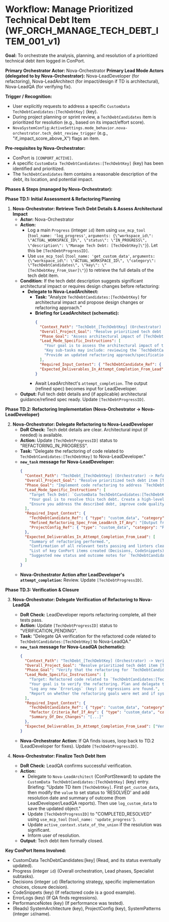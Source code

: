 # Workflow: Manage Prioritized Technical Debt Item (WF_ORCH_MANAGE_TECH_DEBT_ITEM_001_v1)

**Goal:** To orchestrate the analysis, planning, and resolution of a prioritized technical debt item logged in ConPort.

**Primary Orchestrator Actor:** Nova-Orchestrator
**Primary Lead Mode Actors (delegated to by Nova-Orchestrator):** Nova-LeadDeveloper (for refactoring), Nova-LeadArchitect (for impact/design if TD is architectural), Nova-LeadQA (for verifying fix).

**Trigger / Recognition:**
- User explicitly requests to address a specific `CustomData TechDebtCandidates:[TechDebtKey]` (key).
- During project planning or sprint review, a `TechDebtCandidates` item is prioritized for resolution (e.g., based on its impact/effort score).
- `NovaSystemConfig:ActiveSettings.mode_behavior.nova-orchestrator.tech_debt_review_trigger` (e.g., "if_impact_score_above_X") flags an item.

**Pre-requisites by Nova-Orchestrator:**
- ConPort is `[CONPORT_ACTIVE]`.
- A specific `CustomData TechDebtCandidates:[TechDebtKey]` (key) has been identified and prioritized.
- The `TechDebtCandidates` item contains a reasonable description of the debt, its location, and potential impact.

**Phases & Steps (managed by Nova-Orchestrator):**

**Phase TD.1: Initial Assessment & Refactoring Planning**

1.  **Nova-Orchestrator: Retrieve Tech Debt Details & Assess Architectural Impact**
    *   **Actor:** Nova-Orchestrator
    *   **Action:**
        *   Log a main `Progress` (integer `id`) item using `use_mcp_tool` (`tool_name: 'log_progress'`, `arguments: {\"workspace_id\": \"ACTUAL_WORKSPACE_ID\", \"status\": \"IN_PROGRESS\", \"description\": \"Manage Tech Debt: [TechDebtKey]\"}`). Let this be `[TechDebtProgressID]`.
        *   Use `use_mcp_tool` (`tool_name: 'get_custom_data'`, `arguments: {\"workspace_id\": \"ACTUAL_WORKSPACE_ID\", \"category\": \"TechDebtCandidates\", \"key\": \"[TechDebtKey_From_User]\"}`) to retrieve the full details of the tech debt item.
    *   **Condition:** If the tech debt description suggests significant architectural impact or requires design changes before refactoring:
        *   **Delegate to Nova-LeadArchitect:**
            *   **Task:** "Analyze `TechDebtCandidates:[TechDebtKey]` for architectural impact and propose design changes or refactoring approach."
            *   **Briefing for LeadArchitect (schematic):**
                ```json
                {
                  "Context_Path": "TechDebt_[TechDebtKey] (Orchestrator) -> ArchAnalysis (LeadArchitect)",
                  "Overall_Project_Goal": "Resolve prioritized tech debt item [TechDebtKey].",
                  "Phase_Goal": "Assess architectural impact of [TechDebtKey] and define/refine refactoring design if needed.",
                  "Lead_Mode_Specific_Instructions": [
                    "Your goal is to assess the architectural impact of this tech debt. Create a high-level plan and delegate atomic tasks to your specialists as needed.",
                    "Key sub-tasks may include: reviewing the `TechDebtCandidates` item, analyzing related code, determining if fixing this requires architectural changes or a specific design pattern, and documenting these changes in `SystemArchitecture` or as a `Decision`.",
                    "Provide an updated refactoring approach/specification for LeadDeveloper."
                  ],
                  "Required_Input_Context": { "TechDebtCandidate_Ref": { "type": "custom_data", "category": "TechDebtCandidates", "key": "[TechDebtKey]" } },
                  "Expected_Deliverables_In_Attempt_Completion_From_Lead": ["Refined refactoring specification", "Keys/IDs of any new/updated Arch/Decision items."]
                }
                ```
            *   Await LeadArchitect's `attempt_completion`. The output (refined spec) becomes input for LeadDeveloper.
    *   **Output:** Full tech debt details and (if applicable) architectural guidance/refined spec ready. Update `[TechDebtProgressID]`.

**Phase TD.2: Refactoring Implementation (Nova-Orchestrator -> Nova-LeadDeveloper)**

2.  **Nova-Orchestrator: Delegate Refactoring to Nova-LeadDeveloper**
    *   **DoR Check:** Tech debt details are clear. Architectural input (if needed) is available.
    *   **Action:** Update `[TechDebtProgressID]` status to "REFACTORING_IN_PROGRESS".
    *   **Task:** "Delegate the refactoring of code related to `TechDebtCandidates:[TechDebtKey]` to Nova-LeadDeveloper."
    *   **`new_task` message for Nova-LeadDeveloper:**
        ```json
        {
          "Context_Path": "TechDebt_[TechDebtKey] (Orchestrator) -> Refactor (LeadDeveloper)",
          "Overall_Project_Goal": "Resolve prioritized tech debt item [TechDebtKey].",
          "Phase_Goal": "Implement code refactoring to address `TechDebtCandidates:[TechDebtKey]`, ensuring all tests pass and quality standards are met.",
          "Lead_Mode_Specific_Instructions": [
            "Target Tech Debt: `CustomData TechDebtCandidates:[TechDebtKey]` (key).",
            "Your goal is to resolve this tech debt. Create a high-level plan, log it, and use your single-step execution loop to manage your specialists (CodeRefactorer, TestAutomator). You may consult `.nova/workflows/nova-leaddeveloper/WF_DEV_TECHDEBT_REFACTOR_COMPONENT_001_v1.md` for a reference process.",
            "Ensure you address the described debt, improve code quality/performance as specified, and ensure no regressions by running all relevant tests."
          ],
          "Required_Input_Context": {
            "TechDebtCandidate_Ref": { "type": "custom_data", "category": "TechDebtCandidates", "key": "[TechDebtKey]" },
            "Refined_Refactoring_Spec_From_LeadArch_If_Any": "[Output from LeadArchitect in TD.1, or null]",
            "ProjectConfig_Ref": { "type": "custom_data", "category": "ProjectConfig", "key": "ActiveConfig" }
          },
          "Expected_Deliverables_In_Attempt_Completion_From_Lead": [
            "Summary of refactoring performed.",
            "Confirmation of all relevant tests passing and linters clean.",
            "List of key ConPort items created (Decisions, CodeSnippets).",
            "Suggested new status and outcome notes for `TechDebtCandidates:[TechDebtKey]`."
          ]
        }
        ```
    *   **Nova-Orchestrator Action after LeadDeveloper's `attempt_completion`:** Review. Update `[TechDebtProgressID]`.

**Phase TD.3: Verification & Closure**

3.  **Nova-Orchestrator: Delegate Verification of Refactoring to Nova-LeadQA**
    *   **DoR Check:** LeadDeveloper reports refactoring complete, all their tests pass.
    *   **Action:** Update `[TechDebtProgressID]` status to "VERIFICATION_PENDING".
    *   **Task:** "Delegate QA verification for the refactored code related to `TechDebtCandidates:[TechDebtKey]` to Nova-LeadQA."
    *   **`new_task` message for Nova-LeadQA (schematic):**
        ```json
        {
          "Context_Path": "TechDebt_[TechDebtKey] (Orchestrator) -> VerifyRefactor (LeadQA)",
          "Overall_Project_Goal": "Resolve prioritized tech debt item [TechDebtKey].",
          "Phase_Goal": "Verify that the refactoring for `TechDebtCandidates:[TechDebtKey]` was successful, introduced no regressions, and achieved its quality goals.",
          "Lead_Mode_Specific_Instructions": [
            "Target: Refactored code related to `TechDebtCandidates:[TechDebtKey]`. Dev changes summary: [From LeadDev's output].",
            "Your goal is to verify the refactoring. Plan and delegate tasks to your specialists to run targeted regression tests and performance tests (if applicable).",
            "Log any new `ErrorLogs` (key) if regressions are found.",
            "Report on whether the refactoring goals were met and if system stability is maintained."
          ],
          "Required_Input_Context": {
            "TechDebtCandidate_Ref": { "type": "custom_data", "category": "TechDebtCandidates", "key": "[TechDebtKey]" },
            "Refactor_Criteria_Ref_If_Any": { "type": "custom_data", "category": "RefactorCriteria", "key": "[ComponentName_RefactorCriteriaKey]" },
            "Summary_Of_Dev_Changes": "[...]"
          },
          "Expected_Deliverables_In_Attempt_Completion_From_Lead": ["Verification summary", "Pass/fail status", "List of any new `ErrorLogs` (keys)."]
        }
        ```
    *   **Nova-Orchestrator Action:** If QA finds issues, loop back to TD.2 (LeadDeveloper for fixes). Update `[TechDebtProgressID]`.

4.  **Nova-Orchestrator: Finalize Tech Debt Item**
    *   **DoR Check:** LeadQA confirms successful verification.
    *   **Action:**
        *   Delegate to `Nova-LeadArchitect` (ConPortSteward) to update the `CustomData TechDebtCandidates:[TechDebtKey]` (key) entry. Briefing: "Update TD item `[TechDebtKey]`. First `get_custom_data`, then modify the `value` to set status to 'RESOLVED' and add resolution date and summary of outcome (from LeadDeveloper/LeadQA reports). Then use `log_custom_data` to save the updated object."
        *   Update `[TechDebtProgressID]` to "COMPLETED_RESOLVED" using `use_mcp_tool` (`tool_name: 'update_progress'`).
        *   Update `active_context.state_of_the_union` if the resolution was significant.
        *   Inform user of resolution.
    *   **Output:** Tech debt item formally closed.

**Key ConPort Items Involved:**
- CustomData TechDebtCandidates:[key] (Read, and its status eventually updated).
- Progress (integer `id`) (Overall orchestration, Lead phases, Specialist subtasks).
- Decisions (integer `id`) (Refactoring strategy, specific implementation choices, closure decision).
- CodeSnippets (key) (If refactored code is a good example).
- ErrorLogs (key) (If QA finds regressions).
- PerformanceNotes (key) (If performance was tested).
- (Reads) SystemArchitecture (key), ProjectConfig (key), SystemPatterns (integer `id`/name).